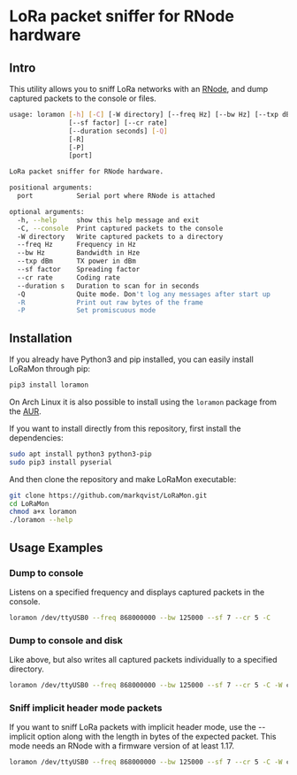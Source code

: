 # LoRa packet sniffer for RNode hardware

## Intro

This utility allows you to sniff LoRa networks with an [RNode](https://unsigned.io/projects/rnode/), and dump captured packets to the console or files.

```sh
usage: loramon [-h] [-C] [-W directory] [--freq Hz] [--bw Hz] [--txp dBm]
               [--sf factor] [--cr rate]
               [--duration seconds] [-Q]
               [-R]
               [-P]
               [port]

LoRa packet sniffer for RNode hardware.

positional arguments:
  port           Serial port where RNode is attached

optional arguments:
  -h, --help     show this help message and exit
  -C, --console  Print captured packets to the console
  -W directory   Write captured packets to a directory
  --freq Hz      Frequency in Hz
  --bw Hz        Bandwidth in Hze
  --txp dBm      TX power in dBm
  --sf factor    Spreading factor
  --cr rate      Coding rate
  --duration s   Duration to scan for in seconds
  -Q             Quite mode. Don't log any messages after start up
  -R             Print out raw bytes of the frame
  -P             Set promiscuous mode
```

## Installation

If you already have Python3 and pip installed, you can easily install LoRaMon through pip:

```sh
pip3 install loramon
```

On Arch Linux it is also possible to install using the `loramon` package from the [AUR](https://aur.archlinux.org/packages/loramon).

If you want to install directly from this repository, first install the dependencies:

```sh
sudo apt install python3 python3-pip
sudo pip3 install pyserial
```

And then clone the repository and make LoRaMon executable:

```sh
git clone https://github.com/markqvist/LoRaMon.git
cd LoRaMon
chmod a+x loramon
./loramon --help
```

## Usage Examples

### Dump to console

Listens on a specified frequency and displays captured packets in the console.

```sh
loramon /dev/ttyUSB0 --freq 868000000 --bw 125000 --sf 7 --cr 5 -C
```

### Dump to console and disk

Like above, but also writes all captured packets individually to a specified directory.

```sh
loramon /dev/ttyUSB0 --freq 868000000 --bw 125000 --sf 7 --cr 5 -C -W capturedir
```

### Sniff implicit header mode packets

If you want to sniff LoRa packets with implicit header mode, use the --implicit option along with the length in bytes of the expected packet. This mode needs an RNode with a firmware version of at least 1.17.

```sh
loramon /dev/ttyUSB0 --freq 868000000 --bw 125000 --sf 7 --cr 5 -C -W capturedir --implicit 12
```
